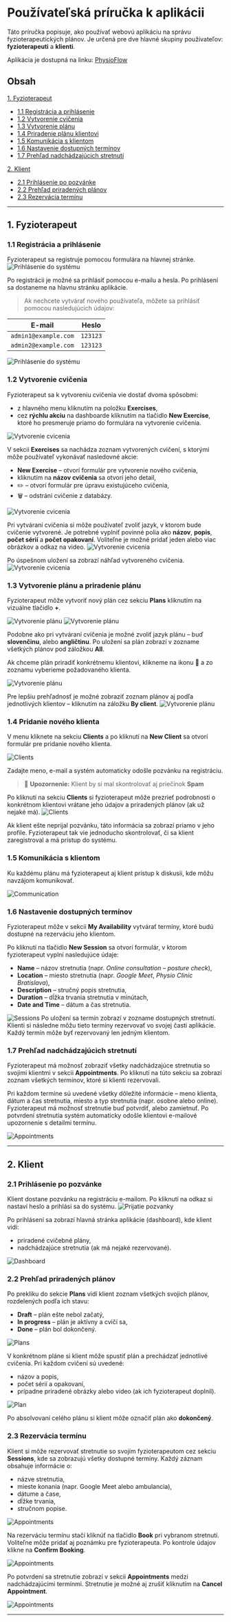 # Používateľská príručka k aplikácii

Táto príručka popisuje, ako používať webovú aplikáciu na správu fyzioterapeutických plánov. Je určená pre dve hlavné skupiny používateľov: **fyzioterapeuti** a **klienti**.

Aplikácia je dostupná na linku: <a href="https://physioflow-efc5e7175d2c.herokuapp.com/sk/users/sign_in" target="_blank">PhysioFlow</a>

## Obsah

[1. Fyzioterapeut](#1-fyzioterapeut)

- [1.1 Registrácia a prihlásenie](#11-registrácia-a-prihlásenie)
- [1.2 Vytvorenie cvičenia](#12-vytvorenie-cvičenia)
- [1.3 Vytvorenie plánu](#13-vytvorenie-plánu)
- [1.4 Priradenie plánu klientovi](#14-priradenie-plánu-klientovi)
- [1.5 Komunikácia s klientom](#15-komunikácia-s-klientom)
- [1.6 Nastavenie dostupných termínov](#16-nastavenie-dostupných-termínov)
- [1.7 Prehľad nadchádzajúcich stretnutí](#17-prehľad-nadchádzajúcich-stretnutí)

[2. Klient](#2-klient)

- [2.1 Prihlásenie po pozvánke](#21-prihlásenie-po-pozvánke)
- [2.2 Prehľad priradených plánov](#22-prehľad-priradených-plánov)
- [2.3 Rezervácia termínu](#23-rezervácia-termínu)

---

## 1. Fyzioterapeut

### 1.1 Registrácia a prihlásenie

Fyzioterapeut sa registruje pomocou formulára na hlavnej stránke.
![Prihlásenie do systému](img/f_register.png)

Po registrácii je možné sa prihlásiť pomocou e-mailu a hesla. Po prihlásení sa dostaneme na hlavnu stránku aplikácie.

> Ak nechcete vytvárať nového používateľa, môžete sa prihlásiť pomocou nasledujúcich údajov:

| E-mail               | Heslo    |
| -------------------- | -------- |
| `admin1@example.com` | `123123` |
| `admin2@example.com` | `123123` |

![Prihlásenie do systému](img/f_dashboard.png)

### 1.2 Vytvorenie cvičenia

Fyzioterapeut sa k vytvoreniu cvičenia vie dostať dvoma spôsobmi:

- z hlavného menu kliknutím na položku **Exercises**,
- cez **rýchlu akciu** na dashboarde kliknutím na tlačidlo **New Exercise**, ktoré ho presmeruje priamo do formulára na vytvorenie cvičenia.

![Vytvorenie cvicenia](img/f_exercise1.png)

V sekcii **Exercises** sa nachádza zoznam vytvorených cvičení, s ktorými môže používateľ vykonávať nasledovné akcie:

- **New Exercise** – otvorí formulár pre vytvorenie nového cvičenia,
- kliknutím na **názov cvičenia** sa otvorí jeho detail,
- ✏️ – otvorí formulár pre úpravu existujúceho cvičenia,
- 🗑️ – odstráni cvičenie z databázy.

![Vytvorenie cvicenia](img/f_exercise2.png)

Pri vytváraní cvičenia si môže používateľ zvoliť jazyk, v ktorom bude cvičenie vytvorené. Je potrebné vyplniť povinné polia ako **názov**, **popis**, **počet sérií** a **počet opakovaní**. Voliteľne je možné pridať jeden alebo viac obrázkov a odkaz na video.
![Vytvorenie cvicenia](img/f_exercise3.png)

Po úspešnom uložení sa zobrazí náhľad vytvoreného cvičenia.
![Vytvorenie cvicenia](img/f_exercise4.png)

### 1.3 Vytvorenie plánu a priradenie plánu

Fyzioterapeut môže vytvoriť nový plán cez sekciu **Plans** kliknutím na vizuálne tlačidlo **+**.

![Vytvorenie plánu](img/f_plan1.png)
![Vytvorenie plánu](img/f_plan2.png)

Podobne ako pri vytváraní cvičenia je možné zvoliť jazyk plánu – buď **slovenčinu**, alebo **angličtinu**. Po uložení sa plán zobrazí v zozname všetkých plánov pod záložkou **All**.

Ak chceme plán priradiť konkrétnemu klientovi, klikneme na ikonu 👤 a zo zoznamu vyberieme požadovaného klienta.

![Vytvorenie plánu](img/f_plan3.png)

Pre lepšiu prehľadnosť je možné zobraziť zoznam plánov aj podľa jednotlivých klientov – kliknutím na záložku **By client**.
![Vytvorenie plánu](img/f_plan4.png)

### 1.4 Pridanie nového klienta

V menu kliknete na sekciu **Clients** a po kliknutí na **New Client** sa otvorí formulár pre pridanie nového klienta.

![Clients](img/f_client1.png)

Zadajte meno, e-mail a systém automaticky odošle pozvánku na registráciu.

> 🔔 **Upozornenie:** Klient by si mal skontrolovať aj priečinok **Spam**

Po kliknutí na sekciu **Clients** si fyzioterapeut môže prezrieť podrobnosti o konkrétnom klientovi vrátane jeho údajov a priradených plánov (ak už nejaké má).
![Clients](img/f_client2.png)

Ak klient ešte neprijal pozvánku, táto informácia sa zobrazí priamo v jeho profile. Fyzioterapeut tak vie jednoducho skontrolovať, či sa klient zaregistroval a má prístup do systému.

### 1.5 Komunikácia s klientom

Ku každému plánu má fyzioterapeut aj klient prístup k diskusii, kde môžu navzájom komunikovať.

![Communication](img/f_comment1.png)

### 1.6 Nastavenie dostupných termínov

Fyzioterapeut môže v sekcii **My Availability** vytvárať termíny, ktoré budú dostupné na rezerváciu jeho klientom.

Po kliknutí na tlačidlo **New Session** sa otvorí formulár, v ktorom fyzioterapeut vyplní nasledujúce údaje:

- **Name** – názov stretnutia (napr. _Online consultation – posture check_),
- **Location** – miesto stretnutia (napr. _Google Meet_, _Physio Clinic Bratislava_),
- **Description** – stručný popis stretnutia,
- **Duration** – dĺžka trvania stretnutia v minútach,
- **Date and Time** – dátum a čas stretnutia.

![Sessions](img/f_sessions.png)
Po uložení sa termín zobrazí v zozname dostupných stretnutí. Klienti si následne môžu tieto termíny rezervovať vo svojej časti aplikácie. Každý termín môže byť rezervovaný len jedným klientom.

### 1.7 Prehľad nadchádzajúcich stretnutí

Fyzioterapeut má možnosť zobraziť všetky nadchádzajúce stretnutia so svojimi klientmi v sekcii **Appointments**. Po kliknutí na túto sekciu sa zobrazí zoznam všetkých termínov, ktoré si klienti rezervovali.

Pri každom termíne sú uvedené všetky dôležité informácie – meno klienta, dátum a čas stretnutia, miesto a typ stretnutia (napr. osobne alebo online). Fyzioterapeut má možnosť stretnutie buď potvrdiť, alebo zamietnuť. Po potvrdení stretnutia systém automaticky odošle klientovi e-mailové upozornenie s detailmi termínu.

![Appointments](img/f_app1.png)

---

## 2. Klient

### 2.1 Prihlásenie po pozvánke

Klient dostane pozvánku na registráciu e-mailom. Po kliknutí na odkaz si nastaví heslo a prihlási sa do systému.
![Prijatie pozvanky](img/c_login1.png)

Po prihlásení sa zobrazí hlavná stránka aplikácie (dashboard), kde klient vidí:

- priradené cvičebné plány,
- nadchádzajúce stretnutia (ak má nejaké rezervované).

![Dashboard](img/c_dashboard.png)

### 2.2 Prehľad priradených plánov

Po prekliku do sekcie **Plans** vidí klient zoznam všetkých svojich plánov, rozdelených podľa ich stavu:

- **Draft** – plán ešte nebol začatý,
- **In progress** – plán je aktívny a cvičí sa,
- **Done** – plán bol dokončený.

![Plans](img/c_plan1.png)

V konkrétnom pláne si klient môže spustiť plán a prechádzať jednotlivé cvičenia. Pri každom cvičení sú uvedené:

- názov a popis,
- počet sérií a opakovaní,
- prípadne priradené obrázky alebo video (ak ich fyzioterapeut doplnil).

![Plan](img/c_plan2.png)

Po absolvovaní celého plánu si klient môže označiť plán ako **dokončený**.

### 2.3 Rezervácia termínu

Klient si môže rezervovať stretnutie so svojím fyzioterapeutom cez sekciu **Sessions**, kde sa zobrazujú všetky dostupné termíny. Každý záznam obsahuje informácie o:

- názve stretnutia,
- mieste konania (napr. Google Meet alebo ambulancia),
- dátume a čase,
- dĺžke trvania,
- stručnom popise.

![Appointments](img/c_app1.png)

Na rezerváciu termínu stačí kliknúť na tlačidlo **Book** pri vybranom stretnutí. Voliteľne môže pridať aj poznámku pre fyzioterapeuta. Po kontrole údajov klikne na **Confirm Booking**.

![Appointments](img/c_app2.png)

Po potvrdení sa stretnutie zobrazí v sekcii **Appointments** medzi nadchádzajúcimi termínmi. Stretnutie je možné aj zrušiť kliknutím na **Cancel Appointment**.

![Appointments](img/c_app3.png)

---
